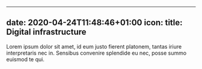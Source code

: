 
---
date: 2020-04-24T11:48:46+01:00
icon:
title: Digital infrastructure
---

Lorem ipsum dolor sit amet, id eum justo fierent platonem, tantas iriure interpretaris nec in. Sensibus convenire splendide eu nec, posse summo euismod te qui.
